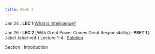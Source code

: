```yaml
---
title: Week 1
---
```


Jan 24
: **LEC 1** [What is Intelligence?](https://docs.google.com/document/d/1hr--xiYsoaqwpDNsQR9FMWPMHTYC4bwhrqhPeiJOwGs/edit?usp=sharing)

Jan 26
: **LEC 2** [With Great Power Comes Great Responsibility]
: **PSET 1**{: .label .label-red } Lecture 1-4
  : [Solution](#)

Section
: Introduction
